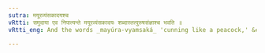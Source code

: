 ```yaml
---
sutra: मयूरव्यंसकादयश्च
vRtti: समुदाया एव निपात्यन्ते मयूरव्यंसकादयः शब्दास्तत्पुरुषसंज्ञाश्च भवति ॥
vRtti_eng: And the words _mayúra-vyamsaká_ 'cunning like a peacock,' &c., are _Tat-purusha_ compounds.

---
```

